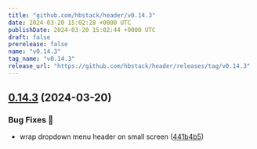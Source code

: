```yaml
---
title: "github.com/hbstack/header/v0.14.3"
date: 2024-03-20 15:02:28 +0000 UTC
publishDate: 2024-03-20 15:02:44 +0000 UTC
draft: false
prerelease: false
name: "v0.14.3"
tag_name: "v0.14.3"
release_url: "https://github.com/hbstack/header/releases/tag/v0.14.3"
---
```


## [0.14.3](https://github.com/hbstack/header/compare/v0.14.2...v0.14.3) (2024-03-20)


### Bug Fixes 🐞

* wrap dropdown menu header on small screen ([441b4b5](https://github.com/hbstack/header/commit/441b4b5a9506c577fe1b5d54a9735c63866210ef))
